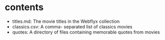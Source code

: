 # contents

- titles.md: The movie titles in the Webflyx collection
- classics.csv: A comma- separated list of classics movies
- quotes: A directory of files containing memorable quotes from movies 
